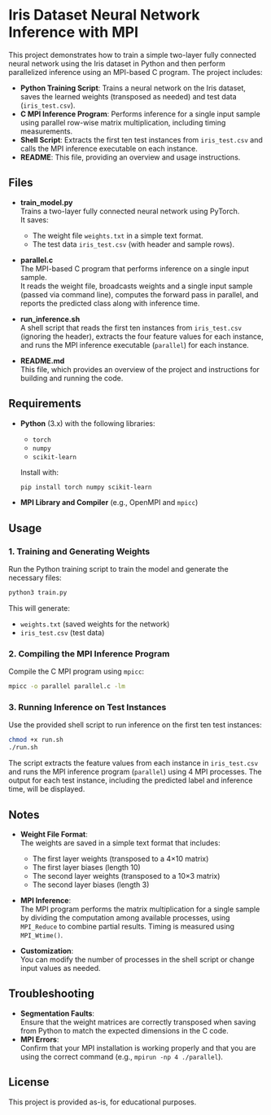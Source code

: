 
# Iris Dataset Neural Network Inference with MPI

This project demonstrates how to train a simple two-layer fully connected neural network using the Iris dataset in Python and then perform parallelized inference using an MPI-based C program. The project includes:

- **Python Training Script**: Trains a neural network on the Iris dataset, saves the learned weights (transposed as needed) and test data (`iris_test.csv`).
- **C MPI Inference Program**: Performs inference for a single input sample using parallel row-wise matrix multiplication, including timing measurements.
- **Shell Script**: Extracts the first ten test instances from `iris_test.csv` and calls the MPI inference executable on each instance.
- **README**: This file, providing an overview and usage instructions.

## Files

- **train_model.py**  
  Trains a two-layer fully connected neural network using PyTorch.  
  It saves:
  - The weight file `weights.txt` in a simple text format.
  - The test data `iris_test.csv` (with header and sample rows).

- **parallel.c**  
  The MPI-based C program that performs inference on a single input sample.  
  It reads the weight file, broadcasts weights and a single input sample (passed via command line), computes the forward pass in parallel, and reports the predicted class along with inference time.

- **run_inference.sh**  
  A shell script that reads the first ten instances from `iris_test.csv` (ignoring the header), extracts the four feature values for each instance, and runs the MPI inference executable (`parallel`) for each instance.

- **README.md**  
  This file, which provides an overview of the project and instructions for building and running the code.

## Requirements

- **Python** (3.x) with the following libraries:
  - `torch`
  - `numpy`
  - `scikit-learn`
  
  Install with:
  ```bash
  pip install torch numpy scikit-learn
  ```

- **MPI Library and Compiler** (e.g., OpenMPI and `mpicc`)

## Usage

### 1. Training and Generating Weights
Run the Python training script to train the model and generate the necessary files:
```bash
python3 train.py
```
This will generate:
- `weights.txt` (saved weights for the network)
- `iris_test.csv` (test data)

### 2. Compiling the MPI Inference Program
Compile the C MPI program using `mpicc`:
```bash
mpicc -o parallel parallel.c -lm
```

### 3. Running Inference on Test Instances
Use the provided shell script to run inference on the first ten test instances:
```bash
chmod +x run.sh
./run.sh
```
The script extracts the feature values from each instance in `iris_test.csv` and runs the MPI inference program (`parallel`) using 4 MPI processes. The output for each test instance, including the predicted label and inference time, will be displayed.

## Notes

- **Weight File Format**:  
  The weights are saved in a simple text format that includes:
  - The first layer weights (transposed to a 4×10 matrix)
  - The first layer biases (length 10)
  - The second layer weights (transposed to a 10×3 matrix)
  - The second layer biases (length 3)

- **MPI Inference**:  
  The MPI program performs the matrix multiplication for a single sample by dividing the computation among available processes, using `MPI_Reduce` to combine partial results. Timing is measured using `MPI_Wtime()`.

- **Customization**:  
  You can modify the number of processes in the shell script or change input values as needed.

## Troubleshooting

- **Segmentation Faults**:  
  Ensure that the weight matrices are correctly transposed when saving from Python to match the expected dimensions in the C code.  
- **MPI Errors**:  
  Confirm that your MPI installation is working properly and that you are using the correct command (e.g., `mpirun -np 4 ./parallel`).

## License

This project is provided as-is, for educational purposes.
